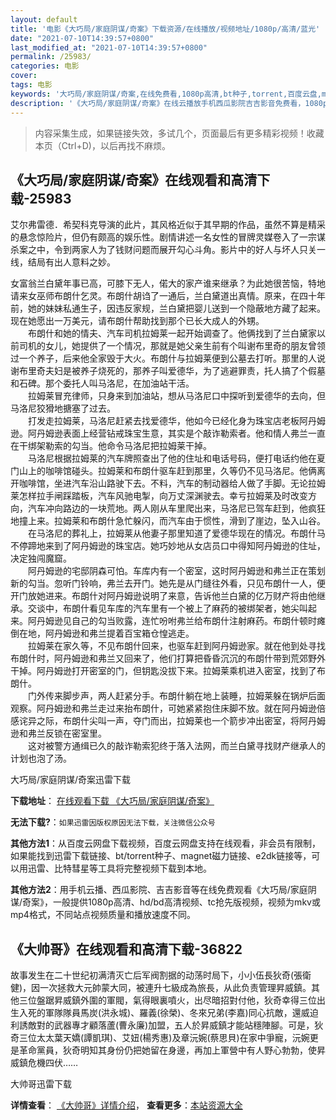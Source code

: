 ```yaml
---
layout: default
title: '电影《大巧局/家庭阴谋/奇案》下载资源/在线播放/视频地址/1080p/高清/蓝光'
date: "2021-07-10T14:39:57+0800"
last_modified_at: "2021-07-10T14:39:57+0800"
permalink: /25983/
categories: 电影
cover:
tags: 电影
keywords: '大巧局/家庭阴谋/奇案,在线免费看,1080p高清,bt种子,torrent,百度云盘,magnet,磁力链,迅雷下载资源'
description: '《大巧局/家庭阴谋/奇案》在线云播放手机西瓜影院吉吉影音免费看，1080p高清bd/hd未删减完整版和tc抢先枪版，mkv/mp4格式，附带bt/torrent种子、magnet/磁力链、百度云盘、网盘资源迅雷下载链接'
---
```


>内容采集生成，如果链接失效，多试几个，页面最后有更多精彩视频！收藏本页（Ctrl+D)，以后再找不麻烦。


## 《大巧局/家庭阴谋/奇案》在线观看和高清下载-25983

艾尔弗雷德．希契科克导演的此片，其风格近似于其早期的作品，虽然不算是精采的悬念惊险片，但仍有颇高的娱乐性。剧情讲述一名女性的冒牌灵媒卷入了一宗谋杀案之中，令到两家人为了钱财问题而展开勾心斗角。影片中的好人与坏人只关一线，结局有出人意料之妙。</p>女富翁兰白黛年事已高，可膝下无人，偌大的家产谁来继承？为此她很苦恼，特地请来女巫师布朗什乞灵。布朗什胡诌了一通后，兰白黛道出真情。原来，在四十年前，她的妹妹私通生子，因违反家规，兰白黛把婴儿送到一个隐蔽地方藏了起来。现在她愿出一万美元，请布朗什帮助找到那个已长大成人的外甥。<br />　　布朗什和她的情夫、汽车司机拉姆莱一起开始调查了。他俩找到了兰白黛家以前司机的女儿，她提供了一个情况，那就是她父亲生前有个叫谢布里奇的朋友曾领过一个养子，后来他全家毁于大火。布朗什与拉姆莱便到公墓去打听。那里的人说谢布里奇夫妇是被养子烧死的，那养子叫爱德华，为了逃避罪责，托人搞了个假墓和石碑。那个委托人叫马洛尼，在加油站干活。<br />　　拉姆莱冒充律师，只身来到加油站，想从马洛尼口中探听到爱德华的去向，但马洛尼狡猾地搪塞了过去。<br />　　打发走拉姆莱，马洛尼赶紧去找爱德华，他如今已经化身为珠宝店老板阿丹姆逊。阿丹姆逊表面上经营钻戒珠宝生意，其实是个敲诈勒索者。他和情人弗兰一直在干绑架勒索的勾当。他命令马洛尼把拉姆莱干掉。<br />　　马洛尼根据拉姆莱的汽车牌照查出了他的住址和电话号码，便打电话约他在夏门山上的咖啡馆碰头。拉姆莱和布朗什驱车赶到那里，久等仍不见马洛尼。他俩离开咖啡馆，坐进汽车沿山路驶下去。不料，汽车的制动器给人做了手脚。无论拉姆莱怎样拉手闸踩踏板，汽车风驰电掣，向万丈深渊驶去。幸亏拉姆莱及时改变方向，汽车冲向路边的一块荒地。两人刚从车里爬出来，马洛尼已驾车赶到，他疯狂地撞上来。拉姆莱和布朗什急忙躲闪，而汽车由于惯性，滑到了崖边，坠入山谷。<br />　　在马洛尼的葬礼上，拉姆莱从他妻子那里知道了爱德华现在的情况。布朗什马不停蹄地来到了阿丹姆逊的珠宝店。她巧妙地从女店员口中得知阿丹姆逊的住址，决定独闯魔窟。<br />　　阿丹姆逊的宅邸阴森可怕。车库内有一个密室，这时阿丹姆逊和弗兰正在策划新的勾当。忽听门铃响，弗兰去开门。她先是从门缝往外看，只见布朗什一人，便开门放她进来。布朗什对阿丹姆逊说明了来意，告诉他兰白黛的亿万财产将由他继承。交谈中，布朗什看见车库的汽车里有一个被上了麻药的被绑架者，她尖叫起来。阿丹姆逊见自己的勾当败露，连忙吩咐弗兰给布朗什注射麻药。布朗什顿时瘫倒在地，阿丹姆逊和弗兰提着百宝箱仓惶逃走。<br />　　拉姆莱在家久等，不见布朗什回来，也驱车赶到阿丹姆逊家。就在他到处寻找布朗什时，阿丹姆逊和弗兰又回来了，他们打算把昏昏沉沉的布朗什带到荒郊野外干掉。阿丹姆逊打开密室的门，但钥匙没拔下来。拉姆莱乘机进入密室，找到了布朗什。<br />　　门外传来脚步声，两人赶紧分手。布朗什躺在地上装睡，拉姆莱躲在锅炉后面观察。阿丹姆逊和弗兰走过来抬布朗什，可她紧紧抱住床脚不放。就在阿丹姆逊倍感诧异之际，布朗什尖叫一声，夺门而出，拉姆莱也一个箭步冲出密室，将阿丹姆逊和弗兰反锁在密室里。<br />　　这对被警方通缉已久的敲诈勒索犯终于落入法网，而兰白黛寻找财产继承人的计划也泡了汤。</p>


大巧局/家庭阴谋/奇案迅雷下载

**下载地址**： [在线观看下载 《大巧局/家庭阴谋/奇案》](https://www.993dy.com//vod-detail-id-22162.html) 


**无法下载?**：`如果迅雷因版权原因无法下载，关注微信公众号 `

**其他方法1**：从百度云网盘下载视频，百度云网盘支持在线观看，非会员有限制，如果能找到迅雷下载链接、bt/torrent种子、magnet磁力链接、e2dk链接等，可以用迅雷、比特彗星等工具将完整视频下载到本地。

**其他方法2**：用手机云播、西瓜影院、吉吉影音等在线免费观看《大巧局/家庭阴谋/奇案》，一般提供1080p高清、hd/bd高清视频、tc抢先版视频，视频为mkv或mp4格式，不同站点视频质量和播放速度不同。


## 《大帅哥》在线观看和高清下载-36822

故事发生在二十世纪初满清灭亡后军阀割据的动荡时局下，小小伍長狄奇(張衛健)，因一次拯救大元帥蒙大同，被連升七級成為旅長，从此负责管理昇威鎮。其他三位盤踞昇威鎮外圍的軍閥，氣得眼裏噴火，出尽暗招對付他，狄奇幸得三位出生入死的軍隊隊員馬炭(洪永城)、羅義(徐榮)、冬來兄弟(李嘉)同心抗敵，還威迫利誘敵對的武器專才顧落蘆(曹永廉)加盟，五人於昇威鎮才能站穩陣腳。可是，狄奇三位太太葉天嬌(譚凱琪)、艾妞(楊秀惠)及章沅婉(蔡思貝)在家中爭寵，沅婉更是革命黨員，狄奇明知其身份仍把她留在身邊，再加上軍營中有人野心勃勃，使昇威鎮危機四伏……


大帅哥迅雷下载

**详情查看**： [《大帅哥》详情介绍](/movie/36822/)， **查看更多**：[本站资源大全](/movie/t/all/)

